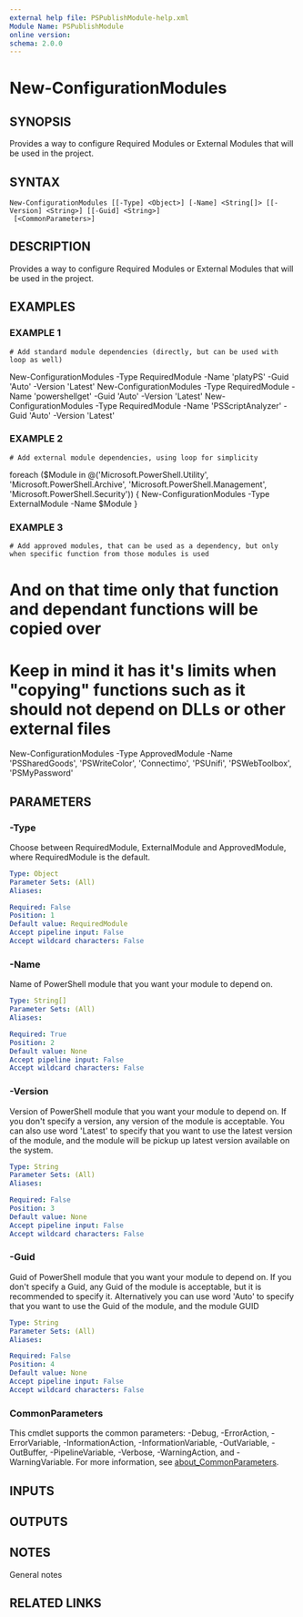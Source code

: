 ```yaml
---
external help file: PSPublishModule-help.xml
Module Name: PSPublishModule
online version:
schema: 2.0.0
---
```


# New-ConfigurationModules

## SYNOPSIS
Provides a way to configure Required Modules or External Modules that will be used in the project.

## SYNTAX

```
New-ConfigurationModules [[-Type] <Object>] [-Name] <String[]> [[-Version] <String>] [[-Guid] <String>]
 [<CommonParameters>]
```

## DESCRIPTION
Provides a way to configure Required Modules or External Modules that will be used in the project.

## EXAMPLES

### EXAMPLE 1
```
# Add standard module dependencies (directly, but can be used with loop as well)
```

New-ConfigurationModules -Type RequiredModule -Name 'platyPS' -Guid 'Auto' -Version 'Latest'
New-ConfigurationModules -Type RequiredModule -Name 'powershellget' -Guid 'Auto' -Version 'Latest'
New-ConfigurationModules -Type RequiredModule -Name 'PSScriptAnalyzer' -Guid 'Auto' -Version 'Latest'

### EXAMPLE 2
```
# Add external module dependencies, using loop for simplicity
```

foreach ($Module in @('Microsoft.PowerShell.Utility', 'Microsoft.PowerShell.Archive', 'Microsoft.PowerShell.Management', 'Microsoft.PowerShell.Security')) {
    New-ConfigurationModules -Type ExternalModule -Name $Module
}

### EXAMPLE 3
```
# Add approved modules, that can be used as a dependency, but only when specific function from those modules is used
```

# And on that time only that function and dependant functions will be copied over
# Keep in mind it has it's limits when "copying" functions such as it should not depend on DLLs or other external files
New-ConfigurationModules -Type ApprovedModule -Name 'PSSharedGoods', 'PSWriteColor', 'Connectimo', 'PSUnifi', 'PSWebToolbox', 'PSMyPassword'

## PARAMETERS

### -Type
Choose between RequiredModule, ExternalModule and ApprovedModule, where RequiredModule is the default.

```yaml
Type: Object
Parameter Sets: (All)
Aliases:

Required: False
Position: 1
Default value: RequiredModule
Accept pipeline input: False
Accept wildcard characters: False
```

### -Name
Name of PowerShell module that you want your module to depend on.

```yaml
Type: String[]
Parameter Sets: (All)
Aliases:

Required: True
Position: 2
Default value: None
Accept pipeline input: False
Accept wildcard characters: False
```

### -Version
Version of PowerShell module that you want your module to depend on.
If you don't specify a version, any version of the module is acceptable.
You can also use word 'Latest' to specify that you want to use the latest version of the module, and the module will be pickup up latest version available on the system.

```yaml
Type: String
Parameter Sets: (All)
Aliases:

Required: False
Position: 3
Default value: None
Accept pipeline input: False
Accept wildcard characters: False
```

### -Guid
Guid of PowerShell module that you want your module to depend on.
If you don't specify a Guid, any Guid of the module is acceptable, but it is recommended to specify it.
Alternatively you can use word 'Auto' to specify that you want to use the Guid of the module, and the module GUID

```yaml
Type: String
Parameter Sets: (All)
Aliases:

Required: False
Position: 4
Default value: None
Accept pipeline input: False
Accept wildcard characters: False
```

### CommonParameters
This cmdlet supports the common parameters: -Debug, -ErrorAction, -ErrorVariable, -InformationAction, -InformationVariable, -OutVariable, -OutBuffer, -PipelineVariable, -Verbose, -WarningAction, and -WarningVariable. For more information, see [about_CommonParameters](http://go.microsoft.com/fwlink/?LinkID=113216).

## INPUTS

## OUTPUTS

## NOTES
General notes

## RELATED LINKS
